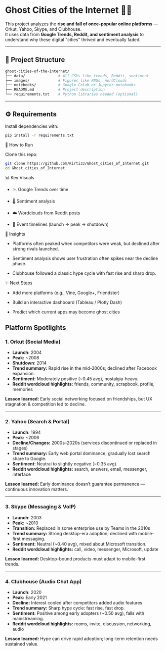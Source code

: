 # Ghost Cities of the Internet 👻🌐

This project analyzes the **rise and fall of once-popular online platforms** — Orkut, Yahoo, Skype, and Clubhouse.  
It uses data from **Google Trends, Reddit, and sentiment analysis** to understand why these digital "cities" thrived and eventually faded.

---

## 📂 Project Structure


```bash
ghost-cities-of-the-internet/
├── data/               # All CSVs like trends, Reddit, sentiment
├── images/             # Figures like PNGs, WordClouds
├── notebooks/          # Google Colab or Jupyter notebooks
├── README.md           # Project description
└── requirements.txt    # Python libraries needed (optional)

```
---

## ⚙️ Requirements

Install dependencies with:

```bash
pip install -r requirements.txt
```

🚀 How to Run

Clone this repo:
```bash
git clone https://github.com/Kirti33/Ghost_cities_of_Internet.git
cd Ghost_cities_of_Internet
```


📊 Key Visuals

* 📉 Google Trends over time

* 🌡️ Sentiment analysis

* ☁️ Wordclouds from Reddit posts

* 📆 Event timelines (launch → peak → shutdown)




🎯 Insights

* Platforms often peaked when competitors were weak, but declined after strong rivals launched.

* Sentiment analysis shows user frustration often spikes near the decline phase.

* Clubhouse followed a classic hype cycle with fast rise and sharp drop.




✨ Next Steps

* Add more platforms (e.g., Vine, Google+, Friendster)

* Build an interactive dashboard (Tableau / Plotly Dash)

* Predict which current apps may become ghost cities

## Platform Spotlights

### 1. Orkut (Social Media)
- **Launch:** 2004  
- **Peak:** ~2008  
- **Shutdown:** 2014  
- **Trend summary:** Rapid rise in the mid-2000s; declined after Facebook expansion.  
- **Sentiment:** Moderately positive (~0.45 avg), nostalgia-heavy.  
- **Reddit wordcloud highlights:** friends, community, scrapbook, profile, memories  

**Lesson learned:** Early social networking focused on friendships, but UX stagnation & competition led to decline.

---

### 2. Yahoo (Search & Portal)
- **Launch:** 1994  
- **Peak:** ~2006  
- **Decline/Changes:** 2000s–2020s (services discontinued or replaced in stages)  
- **Trend summary:** Early web portal dominance; gradually lost search share to Google.  
- **Sentiment:** Neutral to slightly negative (~0.35 avg).  
- **Reddit wordcloud highlights:** search, answers, email, messenger, interface  

**Lesson learned:** Early dominance doesn’t guarantee permanence — continuous innovation matters.

---

### 3. Skype (Messaging & VoIP)
- **Launch:** 2003  
- **Peak:** ~2010  
- **Transition:** Replaced in some enterprise use by Teams in the 2010s  
- **Trend summary:** Strong desktop-era adoption; declined with mobile-first messaging.  
- **Sentiment:** Neutral (~0.40 avg), mixed about Microsoft transition.  
- **Reddit wordcloud highlights:** call, video, messenger, Microsoft, update  
 

**Lesson learned:** Desktop-bound products must adapt to mobile-first trends.

---

### 4. Clubhouse (Audio Chat App)
- **Launch:** 2020  
- **Peak:** Early 2021  
- **Decline:** Interest cooled after competitors added audio features  
- **Trend summary:** Sharp hype cycle: fast rise, fast drop.  
- **Sentiment:** Positive among early adopters (~0.50 avg), falls with mainstreaming.  
- **Reddit wordcloud highlights:** rooms, invite, discussion, networking, audio  


**Lesson learned:** Hype can drive rapid adoption; long-term retention needs sustained value.

